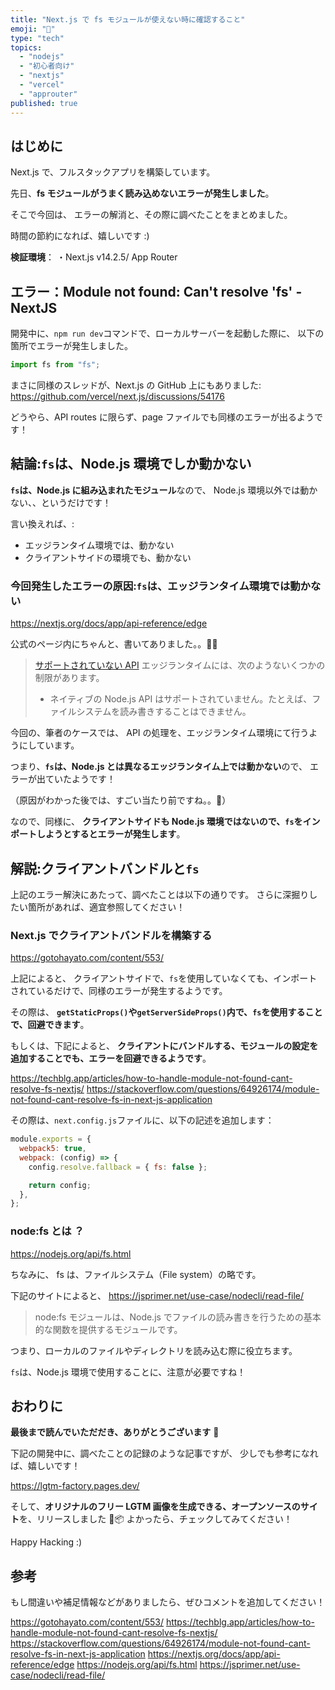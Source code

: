 ```yaml
---
title: "Next.js で fs モジュールが使えない時に確認すること"
emoji: "💚"
type: "tech"
topics:
  - "nodejs"
  - "初心者向け"
  - "nextjs"
  - "vercel"
  - "approuter"
published: true
---
```


## はじめに

Next.js で、フルスタックアプリを構築しています。

先日、**fs モジュールがうまく読み込めないエラーが発生しました**。

そこで今回は、
エラーの解消と、その際に調べたことをまとめました。

時間の節約になれば、嬉しいです :)

**検証環境**：
・Next.js v14.2.5/ App Router

## エラー：Module not found: Can't resolve 'fs' - NextJS

開発中に、`npm run dev`コマンドで、ローカルサーバーを起動した際に、
以下の箇所でエラーが発生しました。

```ts:api/route.ts
import fs from "fs";
```

まさに同様のスレッドが、Next.js の GitHub 上にもありました:
https://github.com/vercel/next.js/discussions/54176

どうやら、API routes に限らず、page ファイルでも同様のエラーが出るようです！

## 結論:`fs`は、Node.js 環境でしか動かない

**`fs`は、Node.js に組み込まれたモジュール**なので、
Node.js 環境以外では動かない、、というだけです！

言い換えれば、:

- エッジランタイム環境では、動かない
- クライアントサイドの環境でも、動かない

### 今回発生したエラーの原因:`fs`は、エッジランタイム環境では動かない

https://nextjs.org/docs/app/api-reference/edge

公式のページ内にちゃんと、書いてありました。。🫠🫠

> [サポートされていない API](https://nextjs.org/docs/app/building-your-application/rendering/edge-and-nodejs-runtimes#unsupported-apis)
> エッジランタイムには、次のようないくつかの制限があります。
>
> - ネイティブの Node.js API はサポートされていません。たとえば、ファイルシステムを読み書きすることはできません。

今回の、筆者のケースでは、
API の処理を、エッジランタイム環境にて行うようにしています。

つまり、**`fs`は、Node.js とは異なるエッジランタイム上では動かない**ので、
エラーが出ていたようです！

（原因がわかった後では、すごい当たり前ですね。。🫠）

なので、同様に、
**クライアントサイドも Node.js 環境ではないので、`fs`をインポートしようとするとエラーが発生します**。

## 解説:クライアントバンドルと`fs`

上記のエラー解決にあたって、調べたことは以下の通りです。
さらに深掘りしたい箇所があれば、適宜参照してください！

### Next.js でクライアントバンドルを構築する

https://gotohayato.com/content/553/

上記によると、
クライアントサイドで、`fs`を使用していなくても、インポートされているだけで、同様のエラーが発生するようです。

その際は、
**`getStaticProps()`や`getServerSideProps()`内で、`fs`を使用することで、回避できます**。

もしくは、下記によると、
**クライアントにバンドルする、モジュールの設定を追加することでも、エラーを回避できるようです**。

https://techblg.app/articles/how-to-handle-module-not-found-cant-resolve-fs-nextjs/
https://stackoverflow.com/questions/64926174/module-not-found-cant-resolve-fs-in-next-js-application

その際は、`next.config.js`ファイルに、以下の記述を追加します：

```js
module.exports = {
  webpack5: true,
  webpack: (config) => {
    config.resolve.fallback = { fs: false };

    return config;
  },
};
```

### node:fs とは ？

https://nodejs.org/api/fs.html

ちなみに、
fs は、ファイルシステム（File system）の略です。

下記のサイトによると、
https://jsprimer.net/use-case/nodecli/read-file/

> node:fs モジュールは、Node.js でファイルの読み書きを行うための基本的な関数を提供するモジュールです。

つまり、ローカルのファイルやディレクトリを読み込む際に役立ちます。

`fs`は、Node.js 環境で使用することに、注意が必要ですね！

## おわりに

**最後まで読んでいただだき、ありがとうございます** 🥳

下記の開発中に、調べたことの記録のような記事ですが、
少しでも参考になれば、嬉しいです！

https://lgtm-factory.pages.dev/

そして、**オリジナルのフリー LGTM 画像を生成できる、オープンソースのサイト**を、リリースしました 🎉📦
よかったら、チェックしてみてください！

Happy Hacking :)

## 参考

もし間違いや補足情報などがありましたら、ぜひコメントを追加してください！

https://gotohayato.com/content/553/
https://techblg.app/articles/how-to-handle-module-not-found-cant-resolve-fs-nextjs/
https://stackoverflow.com/questions/64926174/module-not-found-cant-resolve-fs-in-next-js-application
https://nextjs.org/docs/app/api-reference/edge
https://nodejs.org/api/fs.html
https://jsprimer.net/use-case/nodecli/read-file/
